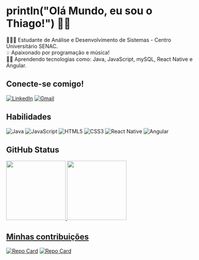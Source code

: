 # println("Olá Mundo, eu sou o Thiago!") 👋🏻
👨🏻‍🎓 Estudante de Análise e Desenvolvimento de Sistemas - Centro Universitário SENAC.<br>
💡 Apaixonado por programação e música!<br>
✍🏻 Aprendendo tecnologias como: Java, JavaScript, mySQL, React Native e Angular.<br>

## Conecte-se comigo!
[![LinkedIn](https://img.shields.io/badge/LinkedIn-fff?style=for-the-badge&logo=linkedin&logoColor=0E76A8)](https://www.linkedin.com/in/thiago-cardoso-perrud/)
[![Gmail](https://img.shields.io/badge/Gmail-fff?style=for-the-badge&logo=gmail)](<a href="mailto:thiagocperrud@gmail.com">)

## Habilidades
![Java](https://img.shields.io/badge/Java-fff?style=for-the-badge&logo=java)
![JavaScript](https://img.shields.io/badge/JavaScript-fff?style=for-the-badge&logo=javascript)
![HTML5](https://img.shields.io/badge/HTML5-fff?style=for-the-badge&logo=html5)
![CSS3](https://img.shields.io/badge/CSS3-fff?style=for-the-badge&logo=css3&logoColor=264CE4)
![React Native](https://img.shields.io/badge/React_Native-fff?style=for-the-badge&logo=React)
![Angular](https://img.shields.io/badge/Angular-fff?style=for-the-badge&logo=angular&logoColor=C3002F)

## GitHub Status
  <div>
  <a href="https://github.com/thiagoperrud">
  <img height="160em" src="https://github-readme-stats.vercel.app/api?username=thiagoperrud&show_icons=true&theme=codeSTACKr&include_all_commits=true&count_private=true"/>
  <img height="160em" src="https://github-readme-stats.vercel.app/api/top-langs/?username=thiagoperrud&layout=compact&langs_count=7&theme=codeSTACKr"/>
</div>

## Minhas contribuições
[![Repo Card](https://github-readme-stats.vercel.app/api/pin/?username=thiagoperrud&repo=dio-lab-open-source&theme=codeSTACKr)](https://github.com/thiagoperrud/dio-lab-open-source)
[![Repo Card](https://github-readme-stats.vercel.app/api/pin/?username=thiagoperrud&repo=dio-lab-open-source&theme=codeSTACKr)](https://github.com/thiagoperrud/Ecommerce-PI)

